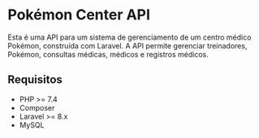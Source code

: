 # Pokémon Center API

Esta é uma API para um sistema de gerenciamento de um centro médico Pokémon, construída com Laravel. A API permite gerenciar treinadores, Pokémon, consultas médicas, médicos e registros médicos.

## Requisitos

- PHP >= 7.4
- Composer
- Laravel >= 8.x
- MySQL